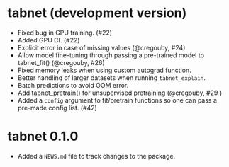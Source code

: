 # tabnet (development version)

* Fixed bug in GPU training. (#22)
* Added GPU CI. (#22)
* Explicit error in case of missing values (@cregouby, #24)
* Allow model fine-tuning through passing a pre-trained model to tabnet_fit() (@cregouby, #26)
* Fixed memory leaks when using custom autograd function.
* Better handling of larger datasets when running `tabnet_explain`.
* Batch predictions to avoid OOM error.
* Add tabnet_pretrain() for unsupervised pretraining (@cregouby, #29 )
* Added a `config` argument to fit/pretrain functions so one can pass a pre-made config list. (#42)

# tabnet 0.1.0

* Added a `NEWS.md` file to track changes to the package.
